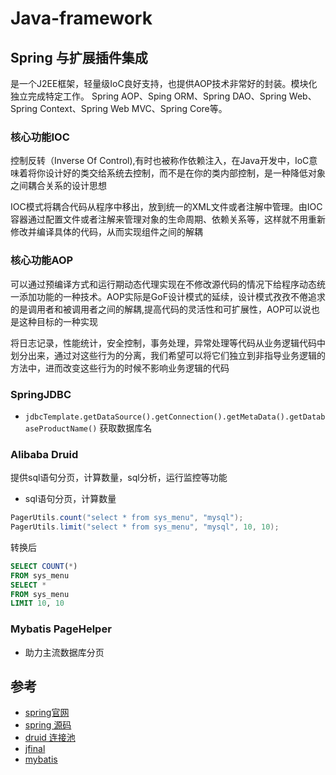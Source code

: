# Java-framework


## Spring 与扩展插件集成

是一个J2EE框架，轻量级IoC良好支持，也提供AOP技术非常好的封装。模块化独立完成特定工作。
Spring AOP、Sping ORM、Spring DAO、Spring Web、Spring Context、Spring Web MVC、Spring Core等。

### 核心功能IOC

控制反转（Inverse Of Control),有时也被称作依赖注入，在Java开发中，IoC意味着将你设计好的类交给系统去控制，而不是在你的类内部控制，是一种降低对象之间耦合关系的设计思想

IOC模式将耦合代码从程序中移出，放到统一的XML文件或者注解中管理。由IOC容器通过配置文件或者注解来管理对象的生命周期、依赖关系等，这样就不用重新修改并编译具体的代码，从而实现组件之间的解耦

### 核心功能AOP

可以通过预编译方式和运行期动态代理实现在不修改源代码的情况下给程序动态统一添加功能的一种技术。AOP实际是GoF设计模式的延续，设计模式孜孜不倦追求的是调用者和被调用者之间的解耦,提高代码的灵活性和可扩展性，AOP可以说也是这种目标的一种实现

将日志记录，性能统计，安全控制，事务处理，异常处理等代码从业务逻辑代码中划分出来，通过对这些行为的分离，我们希望可以将它们独立到非指导业务逻辑的方法中，进而改变这些行为的时候不影响业务逻辑的代码

### SpringJDBC

- `jdbcTemplate.getDataSource().getConnection().getMetaData().getDatabaseProductName()` 获取数据库名

### Alibaba Druid

提供sql语句分页，计算数量，sql分析，运行监控等功能

- sql语句分页，计算数量

```Java
PagerUtils.count("select * from sys_menu", "mysql");
PagerUtils.limit("select * from sys_menu", "mysql", 10, 10);
```
转换后
```SQL
SELECT COUNT(*)
FROM sys_menu
SELECT *
FROM sys_menu
LIMIT 10, 10
```

### Mybatis PageHelper

- 助力主流数据库分页


## 参考

- [spring官网](http://spring.io/)
- [spring 源码](https://github.com/spring-projects/)
- [druid 连接池](https://github.com/alibaba/druid)
- [jfinal](https://gitee.com/jfinal/jfinal)
- [mybatis](https://github.com/mybatis/)
